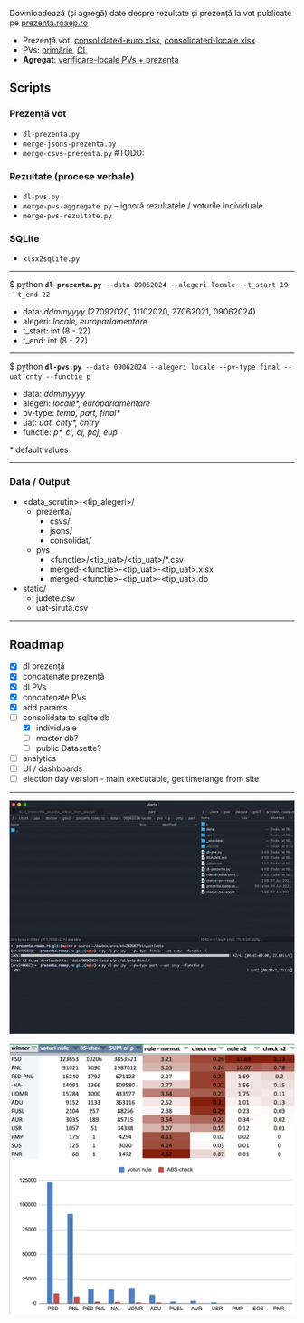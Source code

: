 Downloadează (și agregă) date despre rezultate și prezență la vot publicate pe [prezenta.roaep.ro](https://prezenta.roaep.ro/) 


- Prezență vot: [consolidated-euro.xlsx](https://docs.google.com/spreadsheets/d/1Rynf1Ns5H1-j0RVtdlvD71mYWL09_B4i/edit?usp=sharing&ouid=110866595781073302984&rtpof=true&sd=true), [consolidated-locale.xlsx](https://docs.google.com/spreadsheets/d/1Ryn5gShIYUN3hjcrSUZurkZBfEQJVHyA/edit?usp=drive_link&ouid=110866595781073302984&rtpof=true&sd=true)    
- PVs: [primărie](https://docs.google.com/spreadsheets/d/1SJQjSnJlN1IeoQ38sXAIBM2LBtrj5Wo_/edit?usp=drive_link&ouid=110866595781073302984), [CL](https://docs.google.com/spreadsheets/d/1SJwARd3E-GEqKiwMhnlfMQP3ayxH11dQ/edit?usp=drive_link&ouid=110866595781073302984) 
- **Agregat**: [verificare-locale PVs + prezenta](https://docs.google.com/spreadsheets/d/1S4K92YJPrIUTOYLAEWafUJvKp04XojPg/edit?gid=1765616260)

## Scripts

### Prezență vot
- `dl-prezenta.py`
- `merge-jsons-prezenta.py`
- `merge-csvs-prezenta.py` #TODO: 

### Rezultate (procese verbale)
- `dl-pvs.py`
- `merge-pvs-aggregate.py` – ignoră rezultatele / voturile individuale
- `merge-pvs-rezultate.py`

### SQLite
- `xlsx2sqlite.py`

----

$ python **`dl-prezenta.py`**` --data 09062024 --alegeri locale --t_start 19 --t_end 22`

- data: _ddmmyyyy_ (27092020, 11102020, 27062021, 09062024)
- alegeri: _locale, europarlamentare_ 
- t_start: int (8 - 22)  
- t_end: int (8 - 22)

----

$ python **`dl-pvs.py`**` --data 09062024 --alegeri locale --pv-type final --uat cnty --functie p`

- data: _ddmmyyyy_
- alegeri: _locale*, europarlamentare_ 
- pv-type: _temp, part, final*_ 
- uat: _uat, cnty*, cntry_ 
- functie: _p*, cl, cj, pcj, eup_

\* default values

----

### Data / Output

- \<data_scrutin\>-\<tip_alegeri\>/
    - prezenta/
        - csvs/
        - jsons/
        - consolidat/
    - pvs
        - \<functie\>/\<tip_uat\>/\<tip_uat\>/*.csv
        - merged-\<functie\>-\<tip_uat\>-\<tip_uat\>.xlsx
        - merged-\<functie\>-\<tip_uat\>-\<tip_uat\>.db
- static/
    - judete.csv
    - uat-siruta.csv

---

## Roadmap

- [x] dl prezență
- [x] concatenate prezență
- [x] dl PVs
- [x] concatenate PVs
- [x] add params
- [ ] consolidate to sqlite db
    - [x] individuale
    - [ ] master db?
    - [ ] public Datasette?
- [ ] analytics
- [ ] UI / dashboards
- [ ] election day version - main executable, get timerange from site

---

![dl data](data/static/assets/dl-pvs.gif)

![voturi nule](data/static/assets/chart-v-nule.png)
